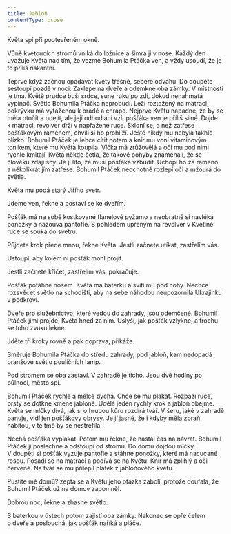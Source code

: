 ```yaml
---
title: Jabloň
contentType: prose
---
```


<section>

Květa spí při pootevřeném okně.

Vůně kvetoucích stromů vniká do ložnice a šimrá ji v nose. Každý den uvažuje Květa nad tím, že vezme Bohumila Ptáčka ven, a vždy usoudí, že je to příliš riskantní.

Teprve když začnou opadávat květy třešně, sebere odvahu. Do doupěte sestoupí pozdě v noci. Zaklepe na dveře a odemkne oba zámky. V místnosti je tma. Květě prudce buší srdce, sune ruku po zdi, dokud nenahmatá vypínač. Světlo Bohumila Ptáčka neprobudí. Leží roztažený na matraci, pokrývku má vytaženou k bradě a chrápe. Nejprve Květu napadne, že by se měla otočit a odejít, ale její odhodlání vzít pošťáka ven je příliš silné. Dojde k matraci, revolver drží v napřažené ruce. Skloní se, a než zatřese pošťákovým ramenem, chvíli si ho prohlíží. Ještě nikdy mu nebyla takhle blízko. Bohumil Ptáček je lehce cítit potem a knír mu voní vitaminovým tonikem, které mu Květa koupila. Víčka má zrůžovělá a oči mu pod nimi rychle kmitají. Květa někde četla, že takové pohyby znamenají, že se člověku zdají sny. Je jí líto, že musí pošťáka vzbudit. Uchopí ho za rameno a několikrát jím zatřese. Bohumil Ptáček neochotně rozlepí oči a mžourá do světla.

Květa mu podá starý Jiřího svetr.

Jdeme ven, řekne a postaví se ke dveřím.

Pošťák má na sobě kostkované flanelové pyžamo a neobratně si navléká ponožky a nazouvá pantofle. S pohledem upřeným na revolver v Květině ruce se souká do svetru.

Půjdete krok přede mnou, řekne Květa. Jestli začnete utíkat, zastřelím vás.

Ustoupí, aby kolem ní pošťák mohl projít.

Jestli začnete křičet, zastřelím vás, pokračuje.

Pošťák potáhne nosem. Květa má baterku a svítí mu pod nohy. Nechce rozsvěcet světlo na schodišti, aby na sebe náhodou neupozornila Ukrajinku v podkroví.

Dveře pro služebnictvo, které vedou do zahrady, jsou odemčené. Bohumil Ptáček jimi projde, Květa hned za ním. Uslyší, jak pošťák vzlykne, a trochu se toho zvuku lekne.

Jděte tři kroky rovně a pak doprava, přikáže.

Směruje Bohumila Ptáčka do středu zahrady, pod jabloň, kam nedopadá oranžové světlo pouličních lamp.

Pod stromem se oba zastaví. V zahradě je ticho. Jsou dvě hodiny po půlnoci, město spí.

Bohumil Ptáček rychle a mělce dýchá. Chce se mu plakat. Rozpaží ruce, prsty se dotkne kmene jabloně. Udělá jeden rychlý krok a jabloň obejme. Květa se mlčky dívá, jak si o hrubou kůru rozdírá tvář. V šeru, jaké v zahradě panuje, vidí jen pošťákovy obrysy. Je jí jasné, že i kdyby měla zbraň nabitou, v té tmě by se nestrefila.

Nechá pošťáka vyplakat. Potom mu řekne, že nastal čas na návrat. Bohumil Ptáček ji poslechne a odstoupí od stromu. Do domu dojdou mlčky. V doupěti si pošťák vyzuje pantofle a stáhne ponožky, které má nacucané rosou. Posadí se na matraci a podívá se na Květu. Knír má zplihlý a oči červené. Na tvář se mu přilepil plátek z jabloňového květu.

Pustíte mě domů? zeptá se a Květu jeho otázka zabolí, protože doufala, že Bohumil Ptáček už na domov zapomněl.

Dobrou noc, řekne a zhasne světlo.

S baterkou v ústech potom zajistí oba zámky. Nakonec se opře čelem o dveře a poslouchá, jak pošťák naříká a pláče.

</section>
